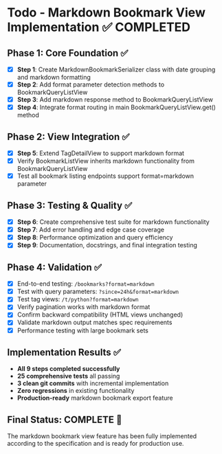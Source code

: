 # Todo - Markdown Bookmark View Implementation ✅ COMPLETED

## Phase 1: Core Foundation ✅
- [x] **Step 1**: Create MarkdownBookmarkSerializer class with date grouping and markdown formatting
- [x] **Step 2**: Add format parameter detection methods to BookmarkQueryListView
- [x] **Step 3**: Add markdown response method to BookmarkQueryListView
- [x] **Step 4**: Integrate format routing in main BookmarkQueryListView.get() method

## Phase 2: View Integration ✅
- [x] **Step 5**: Extend TagDetailView to support markdown format
- [x] Verify BookmarkListView inherits markdown functionality from BookmarkQueryListView
- [x] Test all bookmark listing endpoints support format=markdown parameter

## Phase 3: Testing & Quality ✅
- [x] **Step 6**: Create comprehensive test suite for markdown functionality
- [x] **Step 7**: Add error handling and edge case coverage
- [x] **Step 8**: Performance optimization and query efficiency
- [x] **Step 9**: Documentation, docstrings, and final integration testing

## Phase 4: Validation ✅
- [x] End-to-end testing: `/bookmarks?format=markdown`
- [x] Test with query parameters: `?since=24h&format=markdown`
- [x] Test tag views: `/t/python?format=markdown`
- [x] Verify pagination works with markdown format
- [x] Confirm backward compatibility (HTML views unchanged)
- [x] Validate markdown output matches spec requirements
- [x] Performance testing with large bookmark sets

## Implementation Results ✅
- **All 9 steps completed successfully**
- **25 comprehensive tests** all passing
- **3 clean git commits** with incremental implementation
- **Zero regressions** in existing functionality
- **Production-ready** markdown bookmark export feature

## Final Status: COMPLETE 🎉
The markdown bookmark view feature has been fully implemented according to the specification and is ready for production use.
